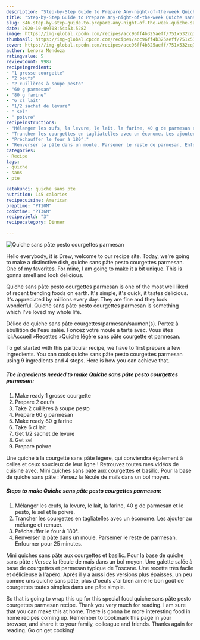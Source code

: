 ```yaml
---
description: "Step-by-Step Guide to Prepare Any-night-of-the-week Quiche sans pâte pesto courgettes parmesan"
title: "Step-by-Step Guide to Prepare Any-night-of-the-week Quiche sans pâte pesto courgettes parmesan"
slug: 346-step-by-step-guide-to-prepare-any-night-of-the-week-quiche-sans-pate-pesto-courgettes-parmesan
date: 2020-10-09T08:54:53.528Z
image: https://img-global.cpcdn.com/recipes/acc96ff4b325aeff/751x532cq70/quiche-sans-pate-pesto-courgettes-parmesan-photo-principale-de-la-recette.jpg
thumbnail: https://img-global.cpcdn.com/recipes/acc96ff4b325aeff/751x532cq70/quiche-sans-pate-pesto-courgettes-parmesan-photo-principale-de-la-recette.jpg
cover: https://img-global.cpcdn.com/recipes/acc96ff4b325aeff/751x532cq70/quiche-sans-pate-pesto-courgettes-parmesan-photo-principale-de-la-recette.jpg
author: Lenora Mendoza
ratingvalue: 5
reviewcount: 9987
recipeingredient:
- "1 grosse courgette"
- "2 oeufs"
- "2 cuillères à soupe pesto"
- "60 g parmesan"
- "80 g farine"
- "6 cl lait"
- "1/2 sachet de levure"
- " sel"
- " poivre"
recipeinstructions:
- "Mélanger les œufs, la levure, le lait, la farine, 40 g de parmesan et le pesto, le sel et le poivre."
- "Trancher les courgettes en tagliatelles avec un économe. Les ajouter au mélange et remuer."
- "Préchauffer le four à 180°."
- "Renverser la pâte dans un moule. Parsemer le reste de parmesan. Enfourner pour 25 minutes."
categories:
- Recipe
tags:
- quiche
- sans
- pte

katakunci: quiche sans pte 
nutrition: 145 calories
recipecuisine: American
preptime: "PT10M"
cooktime: "PT36M"
recipeyield: "3"
recipecategory: Dinner

---
```



![Quiche sans pâte pesto courgettes parmesan](https://img-global.cpcdn.com/recipes/acc96ff4b325aeff/751x532cq70/quiche-sans-pate-pesto-courgettes-parmesan-photo-principale-de-la-recette.jpg)

Hello everybody, it is Drew, welcome to our recipe site. Today, we're going to make a distinctive dish, quiche sans pâte pesto courgettes parmesan. One of my favorites. For mine, I am going to make it a bit unique. This is gonna smell and look delicious.

Quiche sans pâte pesto courgettes parmesan is one of the most well liked of recent trending foods on earth. It's simple, it's quick, it tastes delicious. It's appreciated by millions every day. They are fine and they look wonderful. Quiche sans pâte pesto courgettes parmesan is something which I've loved my whole life.

Délice de quiche sans pâte courgettes/parmesan/saumon(s). Portez à ébullition de l&#39;eau salée. Foncez votre moule à tarte avec. Vous êtes ici:Accueil »Recettes »Quiche légère sans pâte courgette et parmesan.


To get started with this particular recipe, we have to first prepare a few ingredients. You can cook quiche sans pâte pesto courgettes parmesan using 9 ingredients and 4 steps. Here is how you can achieve that.

<!--inarticleads1-->

##### The ingredients needed to make Quiche sans pâte pesto courgettes parmesan:

1. Make ready 1 grosse courgette
1. Prepare 2 oeufs
1. Take 2 cuillères à soupe pesto
1. Prepare 60 g parmesan
1. Make ready 80 g farine
1. Take 6 cl lait
1. Get 1/2 sachet de levure
1. Get  sel
1. Prepare  poivre


Une quiche à la courgette sans pâte légère, qui conviendra également à celles et ceux soucieux de leur ligne ! Retrouvez toutes mes vidéos de cuisine avec. Mini quiches sans pâte aux courgettes et basilic. Pour la base de quiche sans pâte : Versez la fécule de maïs dans un bol moyen. 

<!--inarticleads2-->

##### Steps to make Quiche sans pâte pesto courgettes parmesan:

1. Mélanger les œufs, la levure, le lait, la farine, 40 g de parmesan et le pesto, le sel et le poivre.
1. Trancher les courgettes en tagliatelles avec un économe. Les ajouter au mélange et remuer.
1. Préchauffer le four à 180°.
1. Renverser la pâte dans un moule. Parsemer le reste de parmesan. Enfourner pour 25 minutes.


Mini quiches sans pâte aux courgettes et basilic. Pour la base de quiche sans pâte : Versez la fécule de maïs dans un bol moyen. Une galette salée à base de courgettes et parmesan typique de Toscane. Une recette très facile et délicieuse à l&#39;apéro. Après il y a aussi des versions plus épaisses, un peu comme uns quiche sans pâte, plus d&#39;oeufs J&#39;ai bien aimé le bon goût de courgettes toutes simples dans une pâte simple. 

So that is going to wrap this up for this special food quiche sans pâte pesto courgettes parmesan recipe. Thank you very much for reading. I am sure that you can make this at home. There is gonna be more interesting food in home recipes coming up. Remember to bookmark this page in your browser, and share it to your family, colleague and friends. Thanks again for reading. Go on get cooking!
